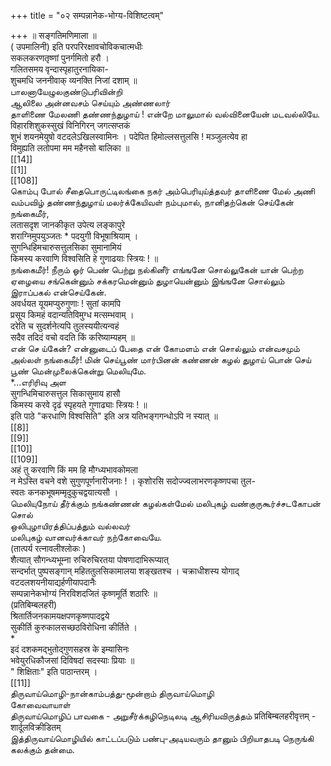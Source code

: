 +++
title = "०२ सम्पन्नानेक-भोग्य-विशिष्टत्वम्"

+++
॥ सङ्गतिमणिमाला ॥   
( उपमालिनी) इति परपरिरक्षावचोविकचात्मधीः   
सकलकरणतृष्णां पुनर्गमितो हरौ ।   
गलितसमय वृन्दास्पृहातुरनायिका-   
शुचमधि जननीवाक् व्यनक्ति निजां दशाम् ॥   
பாலனாயேழுலகுண்டுபரிவின்றி   
ஆலிலை அன்னவசம் செய்யும் அண்ணலார்   
தாளிணை மேலணி தண்ணந்துழாய் ! என்றே மாலுமால் வல்வினையேன் மடவல்லியே.   
विहारशिशुकस्सुखं विनिगिरन् जगत्सप्तकं   
शुभं शयनमेयुषो वटदलेऽखिलस्वामिनः । पदेपित हिमोल्लसत्तुलसि ! मञ्जुलत्येव हा   
विमुह्यति लतोपमा मम महैनसो बालिका ॥   
[[14]]  
[[1]]  
[[108]]  
கொம்பு போல் சீதைபொருட்டிலங்கை நகர் அம்பெரியுய்த்தவர் தாளிணை மேல் அணி வம்பவிழ் தண்ணந்துழாய் மலர்க்கேயிவள் நம்புமால், நானிதற்கென் செய்கேன் நங்கைமீர்,   
लतासदृश जानकीकृत उपेत्य लङ्कापुरे   
शराग्निमुपयुञ्जतः * पदयुगी विभूषाश्रियाम् ।   
सुगन्धिहिमचारुसत्तुलसिका सुमानामियं   
किमस्य करवाणि विश्वसिति हे गुणाढयाः स्त्रियः ! ॥   
நங்கைமீர்! நீரும் ஓர் பெண் பெற்று நல்கினீர் எங்ஙனே சொல்லுகேன் யான் பெற்ற ஏழையை சங்கென்னும் சக்கரமென்னும் துழாயென்னும் இங்ஙனே சொல்லும் இராப்பகல் என்செய்கேன்.   
अवर्धयत यूयमप्युरुगुणाः ! सुतां कामपि   
प्रसूय किमहं वदान्यतिविमुग्ध मत्सम्भवाम् ।   
दरेति च सुदर्शनेत्यपि तुलस्ययीत्यन्वहं   
सदैव तदिदं वचो वदति किं करिष्याम्यहम् ॥   
என் செ ய்கேன்? என்னுடைப் பேதை என் கோமளம் என் சொல்லும் என்வசமும் அல்லள் நங்கைமீர்! மின் செய்பூண் மார்பினன் கண்ணன் கழல் துழாய் பொன் செய் பூண் மென்முலைக்கென்று மெலியுமே.   
*...எரிரிவு அள   
सुगन्धिमिचारुसत्तुल सिकासुमाय हासौ   
किमस्य करवे दृढं स्पृहयते गुणाढ्याः स्त्रियः ! ॥   
इति पाठे "करधाणि विश्वसिति" इति अत्र यतिभङ्गगन्धोऽपि न स्यात् ॥   
[[8]]  
[[9]]  
[[10]]  
[[109]]  
अहं तु करवाणि किं मम हि मौग्ध्यभावकोमला   
न मेऽस्ति वचने वशे सुगुणपूर्णनारीजनाः ! । कृशोरसि सदोज्ज्वलाभरणकृष्णपचा तुल-   
स्वतः कनकभूषमम्मृदुकुचद्वयात्यसौ ।   
மெலியுநோய் தீர்க்கும் நங்கண்ணன் கழல்கள்மேல் மலிபுகழ் வண்குருகூர்ச்சடகோபன் சொல்   
ஒலிபுழாயிரத்திப்பத்தும் வல்லவர்   
மலிபுகழ் வானவர்க்காவர் நற்கோவையே.   
(तात्पर्य रत्नावलीश्लोकः )   
शैत्यात् सौगन्ध्यभूम्ना रुचिरुचिरतया पोषणादाभिरूप्यात्   
सन्दर्भात् पुष्पसङ्गान् महिततुलसिकामालया शङ्खतश्च । चक्राधीशस्य योगाद् वटदलशयनीयाद्यर्हणीयापदानैः   
सम्पन्नानेकभोग्यं निरविशदजितं कृष्णमूर्ति शठारिः ॥   
(प्रतिबिम्बलहरी)   
श्रितार्तिजनकामयक्षपणकृष्णपादद्वये   
सुकीर्ति कुरुकालसच्छठविरोधिना कीर्तिते ।   
*   
इदं दशकमद्भुतोद्गुणसहस्र के इम्यासिनः   
भवेयुरधिकौजसां दिविषदां सदस्याः प्रियाः ॥   
" शिक्षिताः" इति पाठान्तरम् ।   
[[11]]  
திருவாய்மொழி-நான்காம்பத்து-மூன்றாம் திருவாய்மொழி   
கோவைவாயாள்   
திருவாய்மொழிப் பாவகை - அறுசீர்க்கழிநெடிலடி ஆசிரியவிருத்தம் प्रतिबिम्बलहरीवृत्तम् - शार्दूलविक्रीडितम्   
இத்திருவாய்மொழியில் காட்டப்படும் பண்பு-அடியவரும் தானும் பிறியாதபடி நெருங்கி கலக்கும் தன்மை.   

